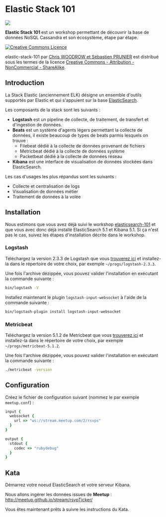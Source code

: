 # Elastic Stack 101

![](https://www.elastic.co/assets/blt40d641b66539f69c/the-elastic-stack-thumb.png)

**Elastic Stack 101** est un workshop permettant de découvrir la base de données NoSQL Cassandra et son écosystème, étape par étape.

<a rel="license" href="http://creativecommons.org/licenses/by-nc-sa/4.0/"><img alt="Creative Commons Licence" style="border-width:0" src="https://i.creativecommons.org/l/by-nc-sa/4.0/88x31.png" /></a>

<span xmlns:dct="http://purl.org/dc/terms/" property="dct:title">elastic-stack-101</span> par <a xmlns:cc="http://creativecommons.org/ns#" href="https://github.com/nosql-bootcamp/elastic-stack-101" property="cc:attributionName" rel="cc:attributionURL">Chris WOODROW et Sébastien PRUNIER</a> est distribué sous les termes de la licence <a rel="license" href="http://creativecommons.org/licenses/by-nc-sa/4.0/">Creative Commons - Attribution - NonCommercial - ShareAlike</a>.

## Introduction

La Stack Elastic (anciennement ELK) désigne un ensemble d'outils supportés par Elastic et qui s'appuient sur la base [ElasticSearch](https://github.com/nosql-bootcamp/elasticsearch-101).

Les composants de la stack sont les suivants :

* **Logstash** est un pipeline de collecte, de traitement, de transfert et d'ingestion de données.
* **Beats** est un système d'agents légers permettant la collecte de données, il existe beaucoup de types de beats parmis lesquels on trouve :
  * Filebeat dédié à la collecte de données provenant de fichiers
  * Metricbeat dédié à la collecte de données système
  * Packetbeat dédié à la collecte de données réseau
* **Kibana** est une interface de visualisation de données stockées dans ElasticSearch.

Les cas d'usages les plus répandus sont les suivants :

* Collecte et centralisation de logs
* Visualisation de données métier
* Traitement de données à la volée

## Installation

Nous estimons que vous avez déjà suivi le workshop [elasticsearch-101](https://github.com/nosql-bootcamp/elasticsearch-101) et que vous avec donc déjà installé ElasticSearch 5.1 et Kibana 5.1. Si ça n'est pas le cas, suivez les étapes d'installation décrite dans le workshop.

### Logstash

Téléchargez la version 2.3.3 de Logstash que vous [trouverez ici](https://www.elastic.co/fr/downloads/past-releases/logstash-2-3-3) et installez-la dans le répertoire de votre choix, par exemple `~/progs/logstash-2.3.3`.

Une fois l'archive dézippée, vous pouvez valider l'installation en exécutant la commande suivante :
```bash
bin/logstash -V
```

 Installez maintenant le plugin `logstash-input-websocket` à l'aide de la commande suivante :
 ```bash
 bin/logstash-plugin install logstash-input-websocket
 ```

### Metricbeat

Téléchargez la version 5.1.2 de Metricbeat que vous [trouverez ici](https://www.elastic.co/downloads/beats/metricbeat) et installez-la dans le répertoire de votre choix, par exemple `~/progs/metricbeat-5.1.2`.

Une fois l'archive dézippée, vous pouvez valider l'installation en exécutant la commande suivante :
```bash
./metricbeat -version
```

## Configuration

Créez le fichier de configuration suivant (nommez le par exemple `meetup.conf`) :
```ruby
input {
  websocket {
    url => "ws://stream.meetup.com/2/rsvps"
  }
}

output {
  stdout {
    codec => "rubydebug"
  }
}
```

## Kata

Démarrez votre noeud ElasticSearch et votre serveur Kibana.

Nous allons ingérer les données issues de **Meetup** : http://meetup.github.io/stream/rsvpTicker/

Vous êtes maintenant prêts à suivre les instructions du Kata.
